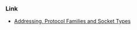 ### Link
- [Addressing, Protocol Families and Socket Types](https://pymotw.com/3/socket/addressing.html#looking-up-hosts-on-the-network)